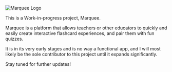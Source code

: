 ![Marquee Logo](https://i.ibb.co/CBZRMDC/marquee-Logo.png)

This is a Work-in-progress project, Marquee.

Marquee is a platform that allows teachers or other educators to quickly and easily create interactive flashcard experiences, and pair them with fun quizzes.

It is in its very early stages and is no way a functional app, and I will most likely be the sole contributor to this project until it expands significantly.

Stay tuned for further updates!
